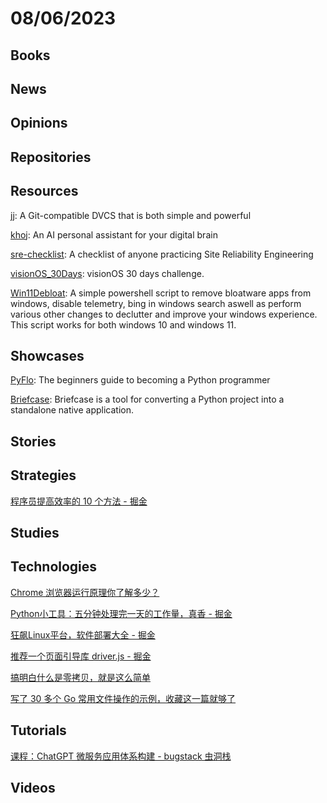 # 08/06/2023

## Books

## News

## Opinions

## Repositories

## Resources
[jj](https://github.com/martinvonz/jj): A Git-compatible DVCS that is both simple and powerful

[khoj](https://github.com/khoj-ai/khoj): An AI personal assistant for your digital brain

[sre-checklist](https://github.com/bregman-arie/sre-checklist): A checklist of anyone practicing Site Reliability Engineering

[visionOS_30Days](https://github.com/satoshi0212/visionOS_30Days): visionOS 30 days challenge.

[Win11Debloat](https://github.com/Raphire/Win11Debloat): A simple powershell script to remove bloatware apps from windows, disable telemetry, bing in windows search aswell as perform various other changes to declutter and improve your windows experience. This script works for both windows 10 and windows 11.

## Showcases
[PyFlo](https://pyflo.net/): The beginners guide to becoming a Python programmer

[Briefcase](https://briefcase.readthedocs.io/en/stable/): Briefcase is a tool for converting a Python project into a standalone native application.

## Stories

## Strategies
[程序员提高效率的 10 个方法 - 掘金](https://juejin.cn/post/7253605936144285757)

## Studies

## Technologies
[Chrome 浏览器运行原理你了解多少？](https://mp.weixin.qq.com/s/wjrcO2Ej7BEThWVsCnXEtA)

[Python小工具：五分钟处理完一天的工作量，真香 - 掘金](https://juejin.cn/post/7127091960803754020)

[狂飙Linux平台，软件部署大全 - 掘金](https://juejin.cn/post/7222075996065234981)

[推荐一个页面引导库 driver.js - 掘金](https://juejin.cn/post/7262542750405804091)

[搞明白什么是零拷贝，就是这么简单](https://mp.weixin.qq.com/s/ULVCvSLIGvj3VtY5prtxGw)

[写了 30 多个 Go 常用文件操作的示例，收藏这一篇就够了](https://mp.weixin.qq.com/s/zDqXlelQ5AgYhFSOu6Haig)

## Tutorials
[课程：ChatGPT 微服务应用体系构建 - bugstack 虫洞栈](https://bugstack.cn/md/project/chatgpt/chatgpt.html)

## Videos
